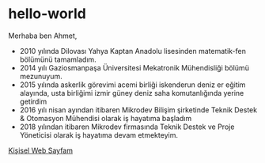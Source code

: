 # hello-world

Merhaba ben Ahmet,

- 2010 yılında Dilovası Yahya Kaptan Anadolu lisesinden matematik-fen bölümünü tamamladım.
- 2014 yılı Gaziosmanpaşa Üniversitesi Mekatronik Mühendisliği bölümü mezunuyum. 
- 2015 yılında askerlik görevimi acemi birliği iskenderun deniz er eğitim alayında, usta birliğimi izmir güney deniz saha komutanlığında yerine getirdim
- 2016 yılı nisan ayından itibaren Mikrodev Bilişim şirketinde Teknik Destek & Otomasyon Mühendisi olarak iş hayatıma başladım
- 2018 yılından itibaren Mikrodev firmasında Teknik Destek ve Proje Yöneticisi olarak iş hayatıma devam etmekteyim.

[Kişisel Web Sayfam](https://ahmetsah.github.io/)
